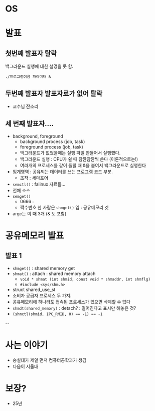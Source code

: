 OS
==

발표
====

첫번째 발표자 탈락
------------------

백그라운드 실행에 대한 설명을 못 함.

`./프로그램이름 파라미터 &`

두번째 발표자 발표자료가 없어 탈락
----------------------------------

-	교수님 잔소리

세 번째 발표자....
------------------

-	background, foreground
	-	background process (job, task)
	-	foreground process (job, task)
	-	백그라운드가 없었을때는 실행 파일 만들어서 실행했다.
	-	백그라운드 실행 : CPU가 쉴 때 잠깐잠깐씩 쓴다 (이론적으로는!)
	-	여러개의 프로세스를 같이 돌릴 때 &을 붙여서 백그라운드로 실행한다
-	임계영역 : 공유되는 데이터를 쓰는 프로그램 코드 부분.
	-	조작 : 세마포어
-	`semctl()` : falinux 자료들...
-	전체 소스
-	`semget()`
	-	0666 :
	-	짝수번호 한 사람은 `shmget()` 임 : 공유메모리 겟
-	argc는 이 때 3개 (& 도 포함)

공유메모리 발표
===============

발표 1
------

-	`shmget()` : shared memory get
-	`shmat()` : attach : shared memory attach
	-	`void * shmat (int shmid, const void * shmaddr, int shmflg)`
	-	`#include <sys/shm.h>`
-	struct shared_use_st
-	소비자 공급자 프로세스 두 가지.
-	공유메모리에 하나라도 접속된 프로세스가 있으면 삭제할 수 없다
-	`shmdt(shared_memory)` : detach? : 떨어진다고 표시만 해놓은 것?
-	`(shmctl(shmid, IPC_RMID, 0) == -1) == -1`

--

사는 이야기
===========

-	숭실대가 제일 먼저 컴퓨터공학과가 생김
-	다음이 서울대

보장?
=====

-	25년
